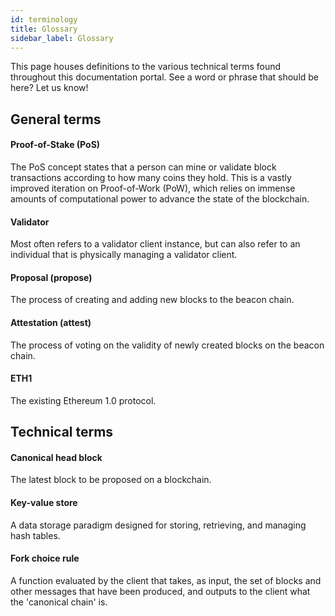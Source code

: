 ```yaml
---
id: terminology
title: Glossary
sidebar_label: Glossary
---
```

This page houses definitions to the various technical terms found throughout this documentation portal. See a word or phrase that should be here? Let us know!
## General terms

#### Proof-of-Stake \(PoS\)

The PoS concept states that a person can mine or validate block transactions according to how many coins they hold. This is a vastly improved iteration on Proof-of-Work \(PoW\), which relies on immense amounts of computational power to advance the state of the blockchain.

#### Validator

Most often refers to a validator client instance, but can also refer to an individual that is physically managing a validator client.

#### Proposal \(propose\) <a id="propose"></a>

The process of creating and adding new blocks to the beacon chain.

#### Attestation \(attest\) <a id="attest"></a>

The process of voting on the validity of newly created blocks on the beacon chain.

#### ETH1

The existing Ethereum 1.0 protocol.

## Technical terms

#### Canonical head block

The latest block to be proposed on a blockchain.

#### Key-value store

A data storage paradigm designed for storing, retrieving, and managing hash tables.

#### Fork choice rule

A function evaluated by the client that takes, as input, the set of blocks and other messages that have been produced, and outputs to the client what the 'canonical chain' is.
